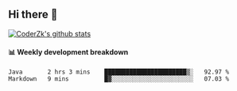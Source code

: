 ## Hi there 👋

[![CoderZk's github stats](https://github-readme-stats.vercel.app/api?username=zhoukuo123&show_icons=true&count_private=true)](https://github.com/anuraghazra/github-readme-stats)

#### :bar_chart: Weekly development breakdown

<!--START_SECTION:waka-->
```text
Java       2 hrs 3 mins    ███████████████████████▒░   92.97 % 
Markdown   9 mins          █▓░░░░░░░░░░░░░░░░░░░░░░░   07.03 % 
```
<!--END_SECTION:waka-->

